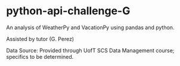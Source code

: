 # python-api-challenge-G
An analysis of WeatherPy and VacationPy using pandas and python.

Assisted by tutor (G. Perez)

Data Source: Provided through UofT SCS Data Management course; specifics to be determined.
